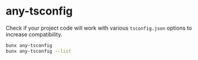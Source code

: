 # any-tsconfig

Check if your project code will work with various `tsconfig.json` options to increase compatibility.

```sh
bunx any-tsconfig
bunx any-tsconfig --list
```